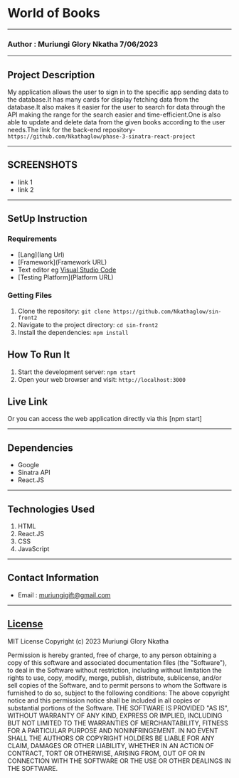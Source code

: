 # World of Books
*****
### Author : Muriungi Glory Nkatha 7/06/2023
****
## Project Description
My application allows the user to sign in to the specific app sending data to the database.It has many cards for display fetching data from the database.It also makes it easier for the user to search for data through the API making the range for the search easier and time-efficient.One is also able to update and delete data from the given books according to the user needs.The link for the back-end repository-`https://github.com/Nkathaglow/phase-3-sinatra-react-project`
******

## SCREENSHOTS
- link 1
- link 2


********
## SetUp Instruction
### Requirements
* [Lang](lang Url)
* [Framework](Framework URL)
* Text editor eg [Visual Studio Code](https://code.visualstudio.com/download)
* [Testing Platform](Platform URL)


### Getting Files
1. Clone the repository: `git clone https://github.com/Nkathaglow/sin-front2`
2. Navigate to the project directory: `cd sin-front2`
3. Install the dependencies: `npm install`

## How To Run It
1. Start the development server: `npm start`
2. Open your web browser and visit: `http://localhost:3000`

## Live Link
Or you can access the web application directly via this [npm start]
*****
## Dependencies
- Google
- Sinatra API
- React.JS
*****
## Technologies Used
1. HTML
2. React.JS
3. CSS
4. JavaScript
*****
## Contact Information
* Email : muriungigift@gmail.com
*****
## [License](LICENSE)
MIT License
Copyright (c) 2023 Muriungi Glory Nkatha

Permission is hereby granted, free of charge, to any person obtaining a copy
of this software and associated documentation files (the "Software"), to deal
in the Software without restriction, including without limitation the rights
to use, copy, modify, merge, publish, distribute, sublicense, and/or sell
copies of the Software, and to permit persons to whom the Software is
furnished to do so, subject to the following conditions:
The above copyright notice and this permission notice shall be included in all
copies or substantial portions of the Software.
THE SOFTWARE IS PROVIDED "AS IS", WITHOUT WARRANTY OF ANY KIND, EXPRESS OR
IMPLIED, INCLUDING BUT NOT LIMITED TO THE WARRANTIES OF MERCHANTABILITY,
FITNESS FOR A PARTICULAR PURPOSE AND NONINFRINGEMENT. IN NO EVENT SHALL THE
AUTHORS OR COPYRIGHT HOLDERS BE LIABLE FOR ANY CLAIM, DAMAGES OR OTHER
LIABILITY, WHETHER IN AN ACTION OF CONTRACT, TORT OR OTHERWISE, ARISING FROM,
OUT OF OR IN CONNECTION WITH THE SOFTWARE OR THE USE OR OTHER DEALINGS IN THE
SOFTWARE.

